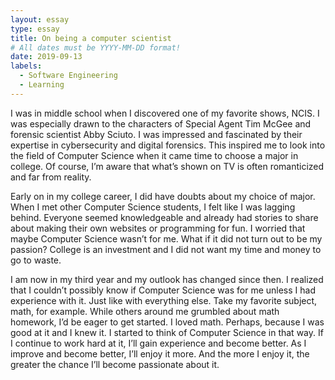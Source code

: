 ```yaml
---
layout: essay
type: essay
title: On being a computer scientist
# All dates must be YYYY-MM-DD format!
date: 2019-09-13
labels:
  - Software Engineering
  - Learning
---
```


I was in middle school when I discovered one of my favorite shows, NCIS. I was especially drawn to the characters of Special Agent Tim McGee and forensic scientist Abby Sciuto. I was impressed and fascinated by their expertise in cybersecurity and digital forensics. This inspired me to look into the field of Computer Science when it came time to choose a major in college. Of course, I’m aware that what’s shown on TV is often romanticized and far from reality. 

Early on in my college career, I did have doubts about my choice of major. When I met other Computer Science students, I felt like I was lagging behind. Everyone seemed knowledgeable and already had stories to share about making their own websites or programming for fun. I worried that maybe Computer Science wasn’t for me. What if it did not turn out to be my passion? College is an investment and I did not want my time and money to go to waste.

I am now in my third year and my outlook has changed since then. I realized that I couldn’t possibly know if Computer Science was for me unless I had experience with it. Just like with everything else. Take my favorite subject, math, for example. While others around me grumbled about math homework, I’d be eager to get started. I loved math. Perhaps, because I was good at it and I knew it. I started to think of Computer Science in that way. If I continue to work hard at it, I’ll gain experience and become better. As I improve and become better, I’ll enjoy it more. And the more I enjoy it, the greater the chance I’ll become passionate about it. 
